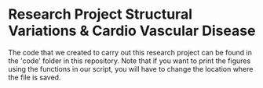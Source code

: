 # Research Project Structural Variations & Cardio Vascular Disease

The code that we created to carry out this research project can be found in the 'code' folder in this repository. 
Note that if you want to print the figures using the functions in our script, you will have to change the location where the file is saved.
